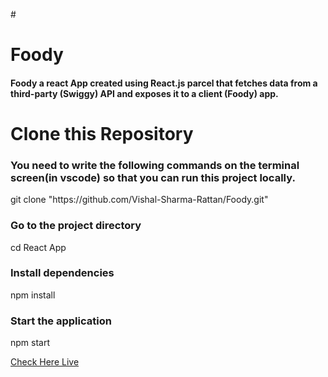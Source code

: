 #<h1>Foody</h1>
<h4>Foody  a react App created using React.js  parcel that fetches data from a third-party (Swiggy) API and exposes it to a client (Foody) app.</h4>
<h1> Clone this Repository</h1>
<h3>You need to write the following commands on the terminal screen(in vscode) so that you can run this project locally.</h3>
      git clone "https://github.com/Vishal-Sharma-Rattan/Foody.git"
<h3>Go to the project directory</h3>
      cd React App
<h3>Install dependencies</h3>
      npm install
<h3>Start the application</h3>
      npm start

<a href="https://vishal-foody.netlify.app">Check Here Live</a>
